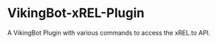 VikingBot-xREL-Plugin
=====================

A VikingBot Plugin with various commands to access the xREL.to API.
